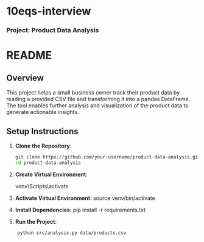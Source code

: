 # 10eqs-interview
### Project: Product Data Analysis

# README

## Overview

This project helps a small business owner track their product data by reading a provided CSV file and transforming it into a pandas DataFrame. The tool enables further analysis and visualization of the product data to generate actionable insights.

## Setup Instructions

1. **Clone the Repository**:
   ```sh
   git clone https://github.com/your-username/product-data-analysis.git
   cd product-data-analysis
   ```
2. **Create Virtual Environment**:

    venv\Scripts\activate

3. **Activate Virtual Environment**:
    source venv/bin/activate

4. **Install Dependencies**:
    pip install -r requirements.txt


5. **Run the Project**:
```sh
    python src/analysis.py data/products.csv    
```